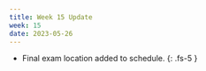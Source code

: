 ```yaml
---
title: Week 15 Update 
week: 15
date: 2023-05-26
---
```

- Final exam location added to schedule. 
{: .fs-5 }
